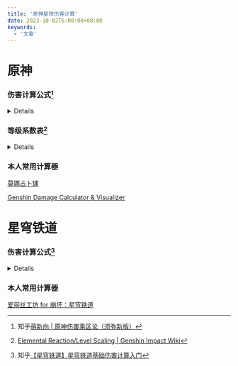 ```yaml
---
title: '原神星铁伤害计算'
date: 2023-10-02T6:00:00+08:00
keywords:
  - '文章'
---
```


<!--more-->

# 原神

### 伤害计算公式[^1]

[^1]:知乎[萌新向 | 原神伤害乘区论（须弥新版）](https://zhuanlan.zhihu.com/p/402999510?utm_id=0)

<details>

名称|公式|相关描述
:--|:-:|--
最终伤害| <mark>技能倍率\*攻击力</mark><span style="font-size:11px">即基础伤害</span> * <mark>(1+伤害加成)</mark> * <mark>承伤</mark> * <mark>(1+暴击伤害)</mark> * <mark>元素反应</mark> * <mark>基于生命/防御数值百分比</mark> * <mark>(1+独立乘区)</mark>|
技能倍率| |xxx%
攻击力|白字**基础攻击力**\*增加百分比攻击力+绿字**附加攻击力**<br>附加攻击力:数值攻击力+百分比攻击力加成*基础攻击力<br>**可直接等于角色属性显示的总攻击力**|**基础攻击力**:角色等级自带攻击力+武器主词条攻击力<br>**附加攻击力**:数值攻击力(如羽毛主词条,副词条小攻击等),和百分比攻击力加成(如攻击沙主词条等)
伤害加成|元素伤害加成+造成伤害提高+受到伤害提高
暴击伤害| |若暴击才有,未暴击则暴击伤害以0计算
元素反应|增幅反应:反应系数*(1+元素精通反应系数加成+其他反应系数加成)<br><mark>激化反应(特殊)</mark>:(<mark>技能倍率\*攻击力</mark>+激化伤害)<br>激化伤害:反应系数\*[等级系数](#等级系数)\*(1+元素精通反应系数加成+其他反应系数加成)|水->火,蒸发,系数2<br>火->水,蒸发,系数1.5<br>火->冰,融化,系数2<br>冰->火,融化,系数1.5<br>超导、超载、冰冻、扩散,系数1<br>蔓激化,系数1.25<br>超激化,系数1.15
承伤|抗性承伤\*防御力承伤|抗性承伤:<br>`1-抗性/2`  若抗性<0<br>`1-抗性` 若0<=抗性<=0.75<br>`1/(1+4*抗性)` 若抗性>0.75<br>减抗:抗性-减抗(如10%-40%=-30%)<br>防御力承伤:<br>100+玩家等级<br>-----------------------------------<br>100+玩家等级+(100+怪物等级)\*(1-降低防御力百分比)*(1-无视防御力百分比)
基于生命/防御等数值|对应数值*百分比
独立乘区| |如宵宫E,行秋4命等

</details>

<div id="等级系数"></div>

### 等级系数表[^2]

[^2]:[Elemental Reaction/Level Scaling | Genshin Impact Wiki](https://genshin-impact.fandom.com/wiki/Elemental_Reaction/Level_Scaling#Level_Multiplier)

<details>

等级|敌人与环境|角色|结晶盾
--|--|--|--
1|17.165605     |17.165605	  |91.1791
2|18.535048     |18.535048	  |98.707667
3|19.904854     |19.904854	  |106.23622
4|21.274903     |21.274903	  |113.764771
5|22.6454	      |22.6454	    |121.293322
6|24.649613     |24.649613	  |128.821878
7|26.640643     |26.640643	  |136.350422
8|28.868587     |28.868587	  |143.878978
9|31.367679     |31.367679	  |151.407522
10|34.143343	  |34.143343	  |158.936078
11|37.201	      |37.201	      |169.991484
12|40.66	      |40.66	      |181.076253
13|44.446668	  |44.446668	  |192.190362
14|48.563519	  |48.563519	  |204.048207
15|53.74848	    |53.74848	    |215.938996
16|59.081897	  |59.081897	  |227.86275
17|64.420047	  |64.420047	  |247.685944
18|69.724455	  |69.724455	  |267.542105
19|75.123137	  |75.123137	  |287.431209
20|80.584775	  |80.584775	  |303.826417
21|86.112028	  |86.112028	  |320.225217
22|91.703742	  |91.703742	  |336.627633
23|97.244628	  |97.244628	  |352.319267
24|102.812644	  |102.812644	  |368.010913
25|108.409563	  |108.409563	  |383.702548
26|113.201694	  |113.201694	  |394.432358
27|118.102906	  |118.102906	  |405.18147
28|122.979318	  |122.979318	  |415.949907
29|129.72733	  |129.72733	  |426.737645
30|136.29291	  |136.29291	  |437.544709
31|142.67085	  |142.67085	  |450.600004
32|149.029029	  |149.029029	  |463.700301
33|155.416987	  |155.416987	  |476.845577
34|161.825495	  |161.825495	  |491.127512
35|169.106313	  |169.106313	  |502.554564
36|176.518077	  |176.518077	  |514.012104
37|184.072741	  |184.072741	  |531.409589
38|191.709518	  |191.709518	  |549.979601
39|199.556908	  |199.556908	  |568.58488
40|207.382042	  |207.382042	  |584.99652
41|215.3989	    |215.3989	    |605.670375
42|224.165667	  |224.165667	  |626.386206
43|233.50216	  |233.50216	  |646.052333
44|243.350573	  |243.350573	  |665.755638
45|256.063067	  |256.063067	  |685.496096
46|268.543493	  |268.543493	  |700.839402
47|281.526075	  |281.526075	  |723.333147
48|295.013648	  |295.013648	  |745.865265
49|309.067188	  |309.067188	  |768.435731
50|323.601597	  |323.601597	  |786.791945
51|336.757542	  |336.757542	  |809.538812
52|350.530312	  |350.530312	  |832.329057
53|364.482705	  |364.482705	  |855.162654
54|378.619181	  |378.619181	  |878.039628
55|398.600417	  |398.600417	  |899.484802
56|416.398254	  |416.398254	  |919.362018
57|434.386996	  |434.386996	  |946.039586
58|452.566797	  |452.951051	  |974.764223
59|471.426268	  |472.606217	  |1003.578617
60|490.481663	  |492.88489	  |1030.077002
61|509.50428	  |513.568543	  |1056.634974
62|532.771793	  |539.103198	  |1085.246306
63|556.393323	  |565.510563	  |1113.924427
64|580.103031	  |592.538753	  |1149.25872
65|607.894973	  |624.443427	  |1178.064819
66|630.20133	  |651.470148	  |1200.223743
67|652.866818	  |679.49683	  |1227.660294
68|675.186325	  |707.79406	  |1257.242987
69|697.782682	  |736.671422	  |1284.917392
70|720.170325	  |765.640231	  |1314.75288
71|742.454652	  |794.773403	  |1342.665216
72|765.205477	  |824.677397	  |1372.752485
73|784.374617	  |851.157781	  |1396.320986
74|803.401172	  |877.74209	  |1427.312436
75|830.920776	  |914.229123	  |1458.374528
76|854.403332	  |946.746752	  |1482.335772
77|877.759777	  |979.411386	  |1511.910837
78|900.117232	  |1011.223022	|1541.549377
79|923.766661	  |1044.791746	|1569.153701
80|946.370258	  |1077.443668	|1596.814298
81|968.634183	  |1109.99754	  |1622.419626
82|991.029365	  |1142.976615	|1648.074031
83|1013.527108	|1176.369483	|1666.376146
84|1036.132954	|1210.184393	|1684.678276
85|1066.623598	|1253.835659	|1702.980391
86|1089.964198	|1288.952801	|1726.104684
87|1114.964489	|1325.484092	|1754.671567
88|1141.662656	|1363.456928	|1785.86656
89|1171.941798	|1405.097377	|1817.137404
90|1202.813736	|1446.853458	|1851.060358
91|1233.939915	|1488.215547	|1885.067163
92|1264.69967	  |1528.444567	|1921.749303
93|1305.689483	|1580.367911	|1958.523291
94|1346.084383	|1630.847528	|2006.194108
95|1411.738173	|1711.197785	|2041.569007
96|1468.874501	|1780.453941	|2054.472064
97|1524.041318	|1847.322809	|2065.97498
98|1576.966305	|1911.474309	|2174.7226
99|1627.613082	|1972.864342	|2186.7682
100|1674.809242	|2030.071808	|2198.81396

</details>

### 本人常用计算器

[莫娜占卜铺](https://www.mona-uranai.com/calculate)

[Genshin Damage Calculator & Visualizer](https://genshin.kchlu.com)

# 星穹铁道

### 伤害计算公式[^3]

[^3]:知乎[【星穹铁道】星穹铁道基础伤害计算入门](https://zhuanlan.zhihu.com/p/625458484?utm_id=0)

<details>

<table>
  <tr>
    <th>单次攻击伤害</th>
    <th colspan = "2"><mark>攻击力*倍率</mark>*<mark>(1+增伤1+增伤2+...)</mark>*<mark>(1+暴伤)</mark>*<mark>(1-减伤)</mark>*<mark>(1+易伤1+易伤2+...)</mark>*<mark>[1-(抗性-穿透)]</mark>*<mark>防御力效果</mark></th>
  </tr>
  <tr>
    <td>乘区大类</td>
    <td>乘区种类</td>
    <td>乘区描述</td>
  </tr>
  <tr>
    <td rowspan = "4">基础伤害类</td>
    <td>攻击力</td>
    <td>攻击白值+攻击力类buff<br>也分为白字基础攻击力和绿字附加攻击力,效果与原神相同</td>
  </tr>
  <tr>
    <td>倍率</td>
    <td>固定值</td>
  </tr>
  <tr>
    <td>暴击</td>
    <td>暴击收益=<mark>1+暴击率*暴伤</mark></td>
  </tr>
  <tr>
    <td>增伤</td>
    <td>包含属性增伤和其他增伤</td>
  </tr>
  <tr>
    <td rowspan = "4">机制类</td>
    <td>减伤</td>
    <td>敌人受到的伤害减少,结果为:<mark>原伤害*(1-减伤)</mark><br><mark>韧性条存在时,自带10%减伤</mark></td>
  </tr>
  <tr>
    <td>易伤</td>
    <td>敌人受到的伤害增加,属于debuff类,结果为:<mark>原伤害*(1+易伤)</mark></td>
  </tr>
  <tr>
    <td>抗性穿透</td>
    <td>抗性指对某种属性伤害的抵抗作用,表现为伤害降低<br>穿透指对抗性的减少效果,作用于抗性<br>综合结果为:<mark>原伤害*[1-(抗性-穿透)]</mark><br>穿透大于抗性时表现为易伤效果<br><mark>属性抗性</mark>:对应属性将产生20%抗性<br><mark>弱点抗性</mark>:攻击没有对应属性弱点时将产生20%抗性</td>
  </tr>
  <tr>
    <td>防御</td>
    <td>角色/怪物的防御力将会使自身受到的伤害减少<br>防御产生的效果=<mark>(攻击者等级*10+200)/[(攻击者等级*10+200)+受击者防御力],其中怪物防御力=怪物等级*10+200</mark></td>
  </tr>
</table>

</details>

### 本人常用计算器

[爱丽丝工坊 for 崩坏：星穹铁道](https://starrail.kchlu.com)